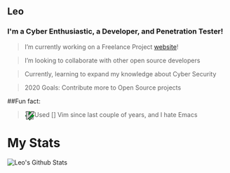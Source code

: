 ## Leo

### I'm a Cyber Enthusiastic, a Developer, and Penetration Tester!
> I’m currently working on a Freelance Project [website]!

> I’m looking to collaborate with other open source developers

> Currently, learning to expand my knowledge about Cyber Security

> 2020 Goals: Contribute more to Open Source projects

##Fun fact:
> Used [<img align="left" alt="codeSTACKr.com" width="22px" src="https://raw.githubusercontent.com/github/explore/80688e429a7d4ef2fca1e82350fe8e3517d3494d/topics/vim/vim.png" />] Vim since last couple of years, and I hate Emacs


[website]: https://github.com/leodahal4/basnetbrothers

# My Stats
<img align="left" alt="Leo's Github Stats" src="https://github-readme-stats.vercel.app/api?username=leodahal4&show_icons=true&hide_border=true" />
